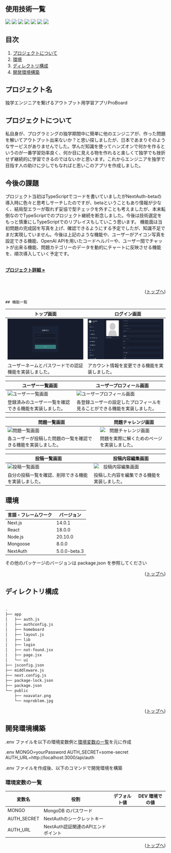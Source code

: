 <div id="top"></div>

## 使用技術一覧


<p style="display: inline">
  <img src="https://img.shields.io/badge/-Node.js-000000.svg?logo=node.js&style=for-the-badge">
  <img src="https://img.shields.io/badge/-MongoDB-000000.svg?logo=mongodb&style=for-the-badge&logoColor=white">
  <img src="https://img.shields.io/badge/-Mongoose-000000.svg?logo=mongoose&style=for-the-badge">
  <img src="https://img.shields.io/badge/-JavaScript-000000.svg?logo=javascript&style=for-the-badge">
  <img src="https://img.shields.io/badge/-React-000000.svg?logo=react&style=for-the-badge">
  <img src="https://img.shields.io/badge/-Next.js-000000.svg?logo=next.js&style=for-the-badge">
  <img src="https://img.shields.io/badge/-NextAuth-000000.svg?logo=&style=plastic">
</p>

## 目次

1. [プロジェクトについて](#プロジェクトについて)
2. [環境](#環境)
3. [ディレクトリ構成](#ディレクトリ構成)
4. [開発環境構築](#開発環境構築)



## プロジェクト名

独学エンジニアを繋げるアウトプット用学習アプリProBoard


## プロジェクトについて


私自身が、プログラミングの独学期間中に簡単に他のエンジニアが、作った問題を解いてアウトプット出来ないか？と思い探しましたが、日本であまりそのようなサービスがありませんでした。学んだ知識を使ってハンズオンで何かを作るというのが一番学習効率良く、何か目に見える物を作れると楽しくて独学でも挫折せず継続的に学習できるのではないかと思います。これからエンジニアを独学で目指す人の助けに少しでもなればと思いこのアプリを作成しました。



## 今後の課題


プロジェクト当初はTypeScriptでコードを書いていましたがNextAuth-betaの導入時に色々と思考しサーチしたのですが、betaということもあり情報が少なく、結局型エラーが取れず妥協で型チェックを外すことも考えましたが、本末転倒なのでTypeScriptでのプロジェクト継続を断念しました。今後は技術選定をもっと慎重にしTypeScriptでのリプレイスもしていこう思います。
機能面は当初問題の完成図を写真を上げ、確認できるようにする予定でしたが、知識不足でまだ実現していません。今後は上記のような機能や、ユーザーがアイコン写真を設定できる機能、OpenAI APIを用いたコードヘルパーや、ユーザー間でチャットが出来る機能、問題カテゴリーのデータを動的にチャートに反映させる機能を、順次導入していく予定です。



  <p align="left">
    <br />
    <a href="https://my-pro-board.vercel.app/"><strong>プロジェクト詳細 »</strong></a>
    <br />
    <br />

<br />

<p align="right">(<a href="#top">トップへ</a>)</p>


    ## 機能一覧
| トップ画面 |　ログイン画面 |
| ---- | ---- |
| ![ログイン画面](/public/login.png) | ![ユーザー設定画面](/public/user_setting.png) |
| ユーザーネームとパスワードでの認証機能を実装しました。 | アカウント情報を変更できる機能を実装しました。 |

| ユーザー一覧画面 |　ユーザープロフィール画面 |
| ---- | ---- |
| ![ユーザー一覧画面](/Desktop/users.png) | ![ユーザープロフィール画面](/Desktop/user.png) |
| 登録済みのユーザー一覧を確認できる機能を実装しました。 | 各登録ユーザーの設定したプロフィールを見ることができる機能を実装しました。 |

| 問題一覧画面 |　問題チャレンジ画面 |
| ---- | ---- |
| ![問題一覧画面](/Desktop/problems.png) | ![　問題チャレンジ画面](/Desktop/problem.png) |
| 各ユーザーが投稿した問題の一覧を確認できる機能を実装しました。 | 問題を実際に解くためのページを実装しました。 |

| 投稿一覧画面 |　投稿内容編集画面 |
| ---- | ---- |
| ![投稿一覧画面](/Desktop/myposts.png) | ![　投稿内容編集画面](/Desktop/mypost.png) |
| 自分の投稿一覧を確認、削除できる機能を実装しました。 | 投稿した内容を編集できる機能を実装しました。 |

## 環境


| 言語・フレームワーク  | バージョン |
| --------------------- | ---------- |
| Next.js               | 14.0.1     |
| React                 | 18.0.0     |
| Node.js               | 20.10.0    |
| Mongoose             | 8.0.0      |
| NextAuth             | 5.0.0-beta.3      |

その他のパッケージのバージョンは package.json を参照してください

<p align="right">(<a href="#top">トップへ</a>)</p>

## ディレクトリ構成


```

.
├── app
│   ├── auth.js
│   ├── authconfig.js
│   ├── homeboard
│   ├── layout.js
│   ├── lib
│   ├── login
│   ├── not-found.jsx
│   ├── page.jsx
│   └── ui
├── jsconfig.json
├── middleware.js
├── next.config.js
├── package-lock.json
├── package.json
└── public
    ├── noavatar.png
    └── noproblem.jpg
```

<p align="right">(<a href="#top">トップへ</a>)</p>

## 開発環境構築



.env ファイルを以下の環境変数例と[環境変数の一覧](#環境変数の一覧)を元に作成

.env
MONGO=yourPassword
AUTH_SECRET=some-secret
AUTH_URL=http://localhost:3000/api/auth


.env ファイルを作成後、以下のコマンドで開発環境を構築


### 環境変数の一覧

| 変数名                 | 役割                                      | デフォルト値                       | DEV 環境での値                           |
| ---------------------- | ----------------------------------------- | ---------------------------------- | ---------------------------------------- |
| MONGO    | MongoDB のパスワード |
| AUTH_SECRET         | NextAuthのシークレットキー   |
| AUTH_URL             | NextAuth認証関連のAPIエンドポイント         |



<p align="right">(<a href="#top">トップへ</a>)</p>
